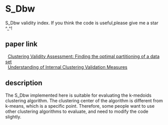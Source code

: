 # S_Dbw
S_Dbw validity index.
If you think the code is useful,please give me a star ^_^!

## paper link
&nbsp; [Clustering Validity Assessment: Finding the optimal partitioning of a data set](https://pdfs.semanticscholar.org/dc44/df745fbf5794066557e52074d127b31248b2.pdf) </br>
&nbsp; [Understanding of Internal Clustering Validation Measures](http://datamining.rutgers.edu/publication/internalmeasures.pdf)

## description
The S_Dbw implemented here is suitable for evaluating the k-medoids clustering algorithm. The clustering center of the algorithm is different from k-means, which is a specific point. Therefore, some people want to use other clustering algorithms to evaluate, and need to modify the code slightly.
